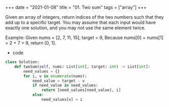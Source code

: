 +++
date = "2021-01-08"
title = "01. Two sum"
tags = ["array"]
+++

Given an array of integers, return indices of the two numbers such that they add up to a specific target.
You may assume that each input would have exactly one solution, and you may not use the same element twice.

Example:
Given nums = [2, 7, 11, 15], target = 9, Because nums[0] + nums[1] = 2 + 7 = 9, return [0, 1].

- code
```python
class Solution:
    def twoSum(self, nums: List[int], target: int) -> List[int]:
        need_values = {}
        for i, v in enumerate(nums):
            need_value = target - v
            if need_value in need_values:
                return [need_values[need_value], i]
            else:
                need_values[v] = i
```


